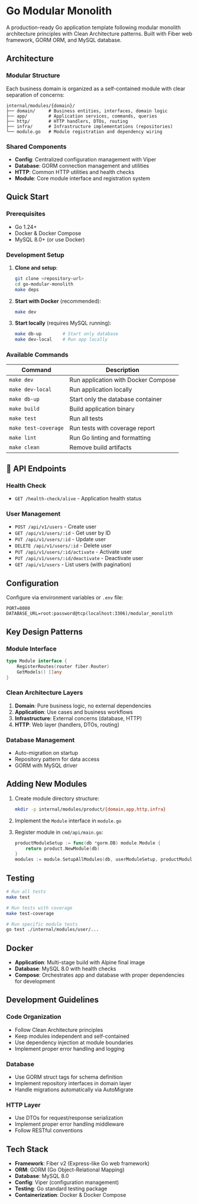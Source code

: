 # Go Modular Monolith

A production-ready Go application template following modular monolith architecture principles with Clean Architecture patterns. Built with Fiber web framework, GORM ORM, and MySQL database.

## Architecture

### Modular Structure
Each business domain is organized as a self-contained module with clear separation of concerns:

```
internal/modules/{domain}/
├── domain/     # Business entities, interfaces, domain logic
├── app/        # Application services, commands, queries
├── http/       # HTTP handlers, DTOs, routing
├── infra/      # Infrastructure implementations (repositories)
└── module.go   # Module registration and dependency wiring
```

### Shared Components
- **Config**: Centralized configuration management with Viper
- **Database**: GORM connection management and utilities
- **HTTP**: Common HTTP utilities and health checks
- **Module**: Core module interface and registration system

## Quick Start

### Prerequisites
- Go 1.24+
- Docker & Docker Compose
- MySQL 8.0+ (or use Docker)

### Development Setup

1. **Clone and setup**:
   ```bash
   git clone <repository-url>
   cd go-modular-monolith
   make deps
   ```

2. **Start with Docker** (recommended):
   ```bash
   make dev
   ```

3. **Start locally** (requires MySQL running):
   ```bash
   make db-up        # Start only database
   make dev-local    # Run app locally
   ```

### Available Commands

| Command | Description |
|---------|-------------|
| `make dev` | Run application with Docker Compose |
| `make dev-local` | Run application locally |
| `make db-up` | Start only the database container |
| `make build` | Build application binary |
| `make test` | Run all tests |
| `make test-coverage` | Run tests with coverage report |
| `make lint` | Run Go linting and formatting |
| `make clean` | Remove build artifacts |

## 📡 API Endpoints

### Health Check
- `GET /health-check/alive` - Application health status

### User Management
- `POST /api/v1/users` - Create user
- `GET /api/v1/users/:id` - Get user by ID
- `PUT /api/v1/users/:id` - Update user
- `DELETE /api/v1/users/:id` - Delete user
- `PUT /api/v1/users/:id/activate` - Activate user
- `PUT /api/v1/users/:id/deactivate` - Deactivate user
- `GET /api/v1/users` - List users (with pagination)

## Configuration

Configure via environment variables or `.env` file:

```env
PORT=8080
DATABASE_URL=root:password@tcp(localhost:3306)/modular_monolith
```

## Key Design Patterns

### Module Interface
```go
type Module interface {
    RegisterRoutes(router fiber.Router)
    GetModels() []any
}
```

### Clean Architecture Layers
1. **Domain**: Pure business logic, no external dependencies
2. **Application**: Use cases and business workflows
3. **Infrastructure**: External concerns (database, HTTP)
4. **HTTP**: Web layer (handlers, DTOs, routing)

### Database Management
- Auto-migration on startup
- Repository pattern for data access
- GORM with MySQL driver

## Adding New Modules

1. Create module directory structure:
   ```bash
   mkdir -p internal/modules/product/{domain,app,http,infra}
   ```

2. Implement the `Module` interface in `module.go`

3. Register module in `cmd/api/main.go`:
   ```go
   productModuleSetup := func(db *gorm.DB) module.Module {
       return product.NewModule(db)
   }
   modules := module.SetupAllModules(db, userModuleSetup, productModuleSetup)
   ```

## Testing

```bash
# Run all tests
make test

# Run tests with coverage
make test-coverage

# Run specific module tests
go test ./internal/modules/user/...
```

## Docker

- **Application**: Multi-stage build with Alpine final image
- **Database**: MySQL 8.0 with health checks
- **Compose**: Orchestrates app and database with proper dependencies for development

## Development Guidelines

### Code Organization
- Follow Clean Architecture principles
- Keep modules independent and self-contained
- Use dependency injection at module boundaries
- Implement proper error handling and logging

### Database
- Use GORM struct tags for schema definition
- Implement repository interfaces in domain layer
- Handle migrations automatically via AutoMigrate

### HTTP Layer
- Use DTOs for request/response serialization
- Implement proper error handling middleware
- Follow RESTful conventions

## Tech Stack

- **Framework**: Fiber v2 (Express-like Go web framework)
- **ORM**: GORM (Go Object-Relational Mapping)
- **Database**: MySQL 8.0
- **Config**: Viper (configuration management)
- **Testing**: Go standard testing package
- **Containerization**: Docker & Docker Compose
